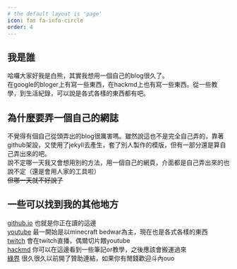```yaml
---
# the default layout is 'page'
icon: fas fa-info-circle
order: 4
---
```

  
## 我是誰  
哈囉大家好我是白熊，其實我想用一個自己的blog很久了。  
在google的bloger上有寫一些東西，在hackmd上也有寫一些東西。從一些教學，到生活紀錄，可以說是各式各樣的東西都有吧。  

## 為什麼要弄一個自己的網誌
不覺得有個自己從頭弄出的blog很厲害嗎。雖然說這也不是完全自己弄的，靠著github架設，又使用了jekyll去產生，套了別人製作的模版，但有一部分還是算自己弄出來的吧。  
說不定哪一天我又會想用別的方法，用一個自己的網頁，介面都是自己弄出來的也說不定（還是會用人家的工具啦）  
~~但哪一天就不好說了~~

## 一些可以找到我的其他地方
[github.io](https://whitebearouo.github.io) 也就是你正在讀的這邊  
[youtube](https://www.youtube.com/@whitebearOuO) 最一開始是以minecraft bedwar為主，現在也是各式各樣的東西  
[twitch](https://www.twitch.tv/shirokumaouo) 會在twitch直播，偶爾切片餵youtube  
[hackmd](https://hackmd.io/@whitebearOuO) 你可以在這邊看到一些筆記or教學，之後應該會搬運過來  
[綠界](https://payment.ecpay.com.tw/Broadcaster/Donate/A889B1168FC706499805F1134A10B8B4) 很久很久以前開了贊助連結，如果你有閒錢歡迎斗內ouo
